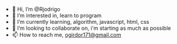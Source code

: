 - 👋 Hi, I’m @Rjodrigo
- 👀 I’m interested in, learn to program 
- 🌱 I’m currently learning, algorithm, javascript, html, css
- 💞️ I’m looking to collaborate on, i'm starting as much as possible
- 📫 How to reach me, ogirdor171@gmail.com

<!---
Rjodrigo/Rjodrigo is a ✨ special ✨ repository because its `README.md` (this file) appears on your GitHub profile.
You can click the Preview link to take a look at your changes.
--->

